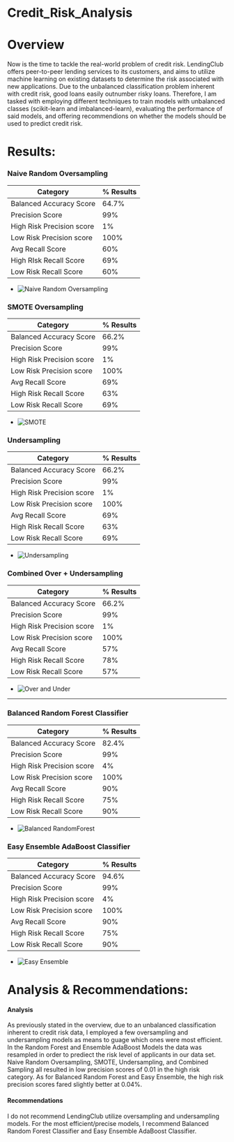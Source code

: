 # Credit_Risk_Analysis

# Overview 
Now is the time to tackle the real-world problem of credit risk. LendingClub offers peer-to-peer lending services to its customers, and aims to utilize machine learning on existing datasets to determine the risk associated with new applications. Due to the unbalanced classification problem inherent with credit risk, good loans easily outnumber risky loans. Therefore, I am tasked with employing different techniques to train models with unbalanced classes (scikit-learn and imbalanced-learn), evaluating the performance of said models, and offering recommendions on whether the models should be used to predict credit risk.


# Results: 

### Naive Random Oversampling
Category | % Results
------------ | -------------
Balanced Accuracy Score | 64.7%
Precision Score | 99%
High Risk Precision score| 1%
Low Risk Precision score | 100%
Avg Recall Score | 60%
High RIsk Recall Score | 69%
Low Risk Recall Score | 60%



- ![Naive Random Oversampling](https://user-images.githubusercontent.com/77905862/130278869-89ad5a41-9538-4155-9e6f-4baa2316425e.png)

 ### SMOTE Oversampling
Category | % Results
------------ | -------------
Balanced Accuracy Score | 66.2%
Precision Score | 99%
High Risk Precision score| 1%
Low Risk Precision score | 100%
Avg Recall Score | 69%
High Risk Recall Score | 63%
Low Risk Recall Score | 69%



- ![SMOTE ](https://user-images.githubusercontent.com/77905862/130279060-df1a86e0-8a6d-4174-8972-f908fd94ebfc.png)

### Undersampling
Category | % Results
------------ | -------------
Balanced Accuracy Score | 66.2%
Precision Score | 99%
High Risk Precision score| 1%
Low Risk Precision score | 100%
Avg Recall Score | 69%
High Risk Recall Score | 63%
Low Risk Recall Score | 69%



- ![Undersampling](https://user-images.githubusercontent.com/77905862/130279211-184369f2-d49b-474b-b654-ce96a2802242.png)

### Combined Over + Undersampling
Category | % Results
------------ | -------------
Balanced Accuracy Score | 66.2%
Precision Score | 99%
High Risk Precision score| 1%
Low Risk Precision score | 100%
Avg Recall Score | 57%
High Risk Recall Score | 78%
Low Risk Recall Score | 57%



- ![Over and Under](https://user-images.githubusercontent.com/77905862/130279369-45edfdf9-7a50-4a4b-a4f3-035d1995b58f.png)
 
 
 --------------------------------------------------------------------------------------------------------------

### Balanced Random Forest Classifier
Category | % Results
------------ | -------------
Balanced Accuracy Score | 82.4%
Precision Score | 99%
High Risk Precision score| 4%
Low Risk Precision score | 100%
Avg Recall Score | 90%
High Risk Recall Score | 75%
Low Risk Recall Score | 90%



- ![Balanced RandomForest](https://user-images.githubusercontent.com/77905862/130282181-24b018c6-7f32-4dee-9e41-080fe9aad684.png)

### Easy Ensemble AdaBoost Classifier
Category | % Results
------------ | -------------
Balanced Accuracy Score | 94.6%
Precision Score | 99%
High Risk Precision score| 4%
Low Risk Precision score | 100%
Avg Recall Score | 90%
High Risk Recall Score | 75%
Low Risk Recall Score | 90%



- ![Easy Ensemble](https://user-images.githubusercontent.com/77905862/130282327-35c4d21e-6749-4fa0-a3ac-9dff94f5153d.png)


# Analysis & Recommendations: 

#### Analysis
As previously stated in the overview, due to an unbalanced classification inherent to credit risk data, I employed a few oversampling and undersampling models as means to guage which ones were most efficient. In the Random Forest and Ensemble AdaBoost Models the data was resampled in order to prediect the risk level of applicants in our data set. Naive Random Oversampling, SMOTE, Undersampling, and Combined Sampling all resulted in low precision scores of 0.01 in the high risk category. As for Balanced Random Forest and Easy Ensemble, the high risk precision scores fared slightly better at 0.04%.

#### Recommendations
I do not recommend LendingClub utilize oversampling and undersampling models. For the most efficient/precise models, I recommend Balanced Random Forest Classifier and Easy Ensemble AdaBoost Classifier.
